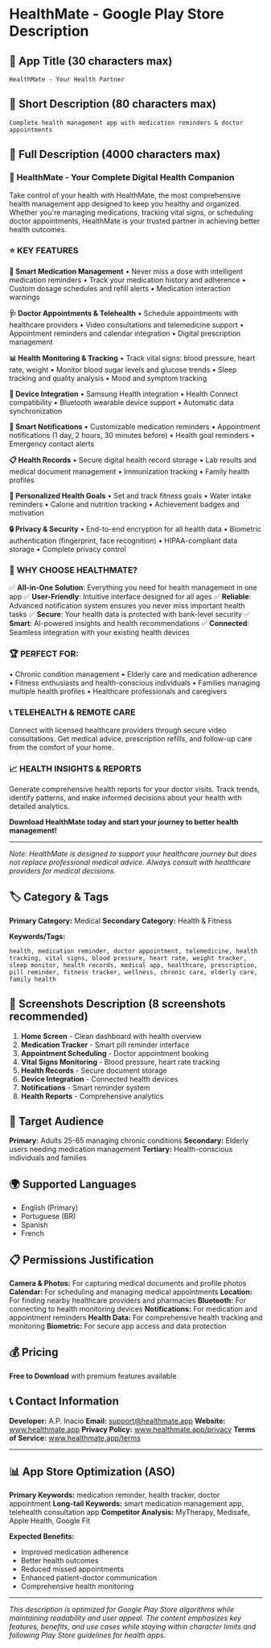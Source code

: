 # HealthMate - Google Play Store Description

## 📱 **App Title (30 characters max)**
```
HealthMate - Your Health Partner
```

## 📝 **Short Description (80 characters max)**
```
Complete health management app with medication reminders & doctor appointments
```

## 📖 **Full Description (4000 characters max)**

### 🏥 **HealthMate - Your Complete Digital Health Companion**

Take control of your health with HealthMate, the most comprehensive health management app designed to keep you healthy and organized. Whether you're managing medications, tracking vital signs, or scheduling doctor appointments, HealthMate is your trusted partner in achieving better health outcomes.

### ⭐ **KEY FEATURES**

**💊 Smart Medication Management**
• Never miss a dose with intelligent medication reminders
• Track your medication history and adherence
• Custom dosage schedules and refill alerts
• Medication interaction warnings

**🩺 Doctor Appointments & Telehealth**
• Schedule appointments with healthcare providers
• Video consultations and telemedicine support
• Appointment reminders and calendar integration
• Digital prescription management

**📊 Health Monitoring & Tracking**
• Track vital signs: blood pressure, heart rate, weight
• Monitor blood sugar levels and glucose trends
• Sleep tracking and quality analysis
• Mood and symptom tracking

**🔗 Device Integration**
• Samsung Health integration
• Health Connect compatibility
• Bluetooth wearable device support
• Automatic data synchronization

**📱 Smart Notifications**
• Customizable medication reminders
• Appointment notifications (1 day, 2 hours, 30 minutes before)
• Health goal reminders
• Emergency contact alerts

**📋 Health Records**
• Secure digital health record storage
• Lab results and medical document management
• Immunization tracking
• Family health profiles

**🎯 Personalized Health Goals**
• Set and track fitness goals
• Water intake reminders
• Calorie and nutrition tracking
• Achievement badges and motivation

**🔒 Privacy & Security**
• End-to-end encryption for all health data
• Biometric authentication (fingerprint, face recognition)
• HIPAA-compliant data storage
• Complete privacy control

### 🌟 **WHY CHOOSE HEALTHMATE?**

✅ **All-in-One Solution**: Everything you need for health management in one app
✅ **User-Friendly**: Intuitive interface designed for all ages
✅ **Reliable**: Advanced notification system ensures you never miss important health tasks
✅ **Secure**: Your health data is protected with bank-level security
✅ **Smart**: AI-powered insights and health recommendations
✅ **Connected**: Seamless integration with your existing health devices

### 🏆 **PERFECT FOR:**
• Chronic condition management
• Elderly care and medication adherence
• Fitness enthusiasts and health-conscious individuals
• Families managing multiple health profiles
• Healthcare professionals and caregivers

### 📞 **TELEHEALTH & REMOTE CARE**
Connect with licensed healthcare providers through secure video consultations. Get medical advice, prescription refills, and follow-up care from the comfort of your home.

### 📈 **HEALTH INSIGHTS & REPORTS**
Generate comprehensive health reports for your doctor visits. Track trends, identify patterns, and make informed decisions about your health with detailed analytics.

**Download HealthMate today and start your journey to better health management!**

---

*Note: HealthMate is designed to support your healthcare journey but does not replace professional medical advice. Always consult with healthcare providers for medical decisions.*

## 🏷️ **Category & Tags**

**Primary Category:** Medical
**Secondary Category:** Health & Fitness

**Keywords/Tags:**
```
health, medication reminder, doctor appointment, telemedicine, health tracking, vital signs, blood pressure, heart rate, weight tracker, sleep monitor, health records, medical app, healthcare, prescription, pill reminder, fitness tracker, wellness, chronic care, elderly care, family health
```

## 📸 **Screenshots Description (8 screenshots recommended)**

1. **Home Screen** - Clean dashboard with health overview
2. **Medication Tracker** - Smart pill reminder interface
3. **Appointment Scheduling** - Doctor appointment booking
4. **Vital Signs Monitoring** - Blood pressure, heart rate tracking
5. **Health Records** - Secure document storage
6. **Device Integration** - Connected health devices
7. **Notifications** - Smart reminder system
8. **Health Reports** - Comprehensive analytics

## 🎯 **Target Audience**

**Primary:** Adults 25-65 managing chronic conditions
**Secondary:** Elderly users needing medication management
**Tertiary:** Health-conscious individuals and families

## 🌍 **Supported Languages**
- English (Primary)
- Portuguese (BR)
- Spanish
- French

## 📋 **Permissions Justification**

**Camera & Photos:** For capturing medical documents and profile photos
**Calendar:** For scheduling and managing medical appointments
**Location:** For finding nearby healthcare providers and pharmacies
**Bluetooth:** For connecting to health monitoring devices
**Notifications:** For medication and appointment reminders
**Health Data:** For comprehensive health tracking and monitoring
**Biometric:** For secure app access and data protection

## 💰 **Pricing**
**Free to Download** with premium features available

## 📞 **Contact Information**
**Developer:** A.P. Inacio
**Email:** support@healthmate.app
**Website:** www.healthmate.app
**Privacy Policy:** www.healthmate.app/privacy
**Terms of Service:** www.healthmate.app/terms

---

## 📊 **App Store Optimization (ASO)**

**Primary Keywords:** medication reminder, health tracker, doctor appointment
**Long-tail Keywords:** smart medication management app, telehealth consultation app
**Competitor Analysis:** MyTherapy, Medisafe, Apple Health, Google Fit

**Expected Benefits:**
- Improved medication adherence
- Better health outcomes
- Reduced missed appointments
- Enhanced patient-doctor communication
- Comprehensive health monitoring

---

*This description is optimized for Google Play Store algorithms while maintaining readability and user appeal. The content emphasizes key features, benefits, and use cases while staying within character limits and following Play Store guidelines for health apps.* 